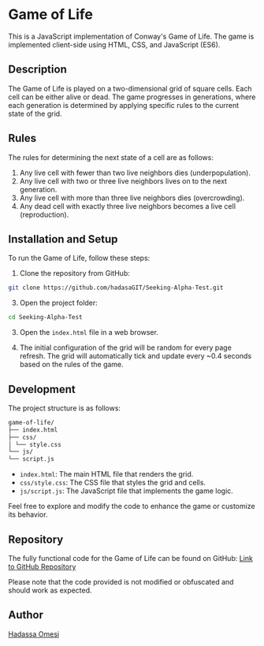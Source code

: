 # Game of Life

This is a JavaScript implementation of Conway's Game of Life. The game is implemented client-side using HTML, CSS, and JavaScript (ES6).

## Description

The Game of Life is played on a two-dimensional grid of square cells. Each cell can be either alive or dead. The game progresses in generations, where each generation is determined by applying specific rules to the current state of the grid.

## Rules

The rules for determining the next state of a cell are as follows:

1. Any live cell with fewer than two live neighbors dies (underpopulation).
2. Any live cell with two or three live neighbors lives on to the next generation.
3. Any live cell with more than three live neighbors dies (overcrowding).
4. Any dead cell with exactly three live neighbors becomes a live cell (reproduction).

## Installation and Setup

To run the Game of Life, follow these steps:

1. Clone the repository from GitHub:
```bash
git clone https://github.com/hadasaGIT/Seeking-Alpha-Test.git
```

3. Open the project folder:

```bash
cd Seeking-Alpha-Test
```


3. Open the `index.html` file in a web browser.

4. The initial configuration of the grid will be random for every page refresh. The grid will automatically tick and update every ~0.4 seconds based on the rules of the game.

## Development

The project structure is as follows:

```bash
game-of-life/
├── index.html
├── css/
│ └── style.css
└── js/
└── script.js
```
- `index.html`: The main HTML file that renders the grid.
- `css/style.css`: The CSS file that styles the grid and cells.
- `js/script.js`: The JavaScript file that implements the game logic.

Feel free to explore and modify the code to enhance the game or customize its behavior.

## Repository

The fully functional code for the Game of Life can be found on GitHub: [Link to GitHub Repository](https://github.com/hadasaGIT/Seeking-Alpha-Test)

Please note that the code provided is not modified or obfuscated and should work as expected.

## Author

[Hadassa Omesi](https://github.com/hadasaGIT)


